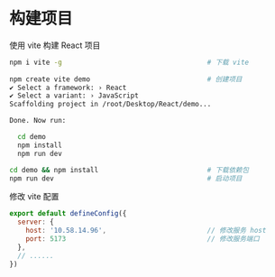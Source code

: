 <!--
 * @Author       : facsert
 * @Date         : 2023-11-20 09:20:27
 * @LastEditTime : 2023-11-20 10:44:50
 * @Description  : edit description
-->

# 构建项目

使用 vite 构建 React 项目

```bash
npm i vite -g                                    # 下载 vite
 
npm create vite demo                             # 创建项目
✔ Select a framework: › React
✔ Select a variant: › JavaScript
Scaffolding project in /root/Desktop/React/demo...

Done. Now run:

  cd demo
  npm install
  npm run dev

cd demo && npm install                           # 下载依赖包
npm run dev                                      # 启动项目
```

修改 vite 配置

```js
export default defineConfig({
  server: {
    host: '10.58.14.96',                         // 修改服务 host
    port: 5173                                   // 修改服务端口
  },
  // ......
})
```
